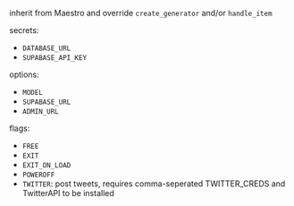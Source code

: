 inherit from Maestro and override `create_generator` and/or `handle_item`

secrets:
- `DATABASE_URL`
- `SUPABASE_API_KEY` 

options:
- `MODEL`
- `SUPABASE_URL`
- `ADMIN_URL`

flags:
- `FREE`
- `EXIT`
- `EXIT_ON_LOAD`
- `POWEROFF`
- `TWITTER`: post tweets, requires comma-seperated TWITTER_CREDS and TwitterAPI to be installed
